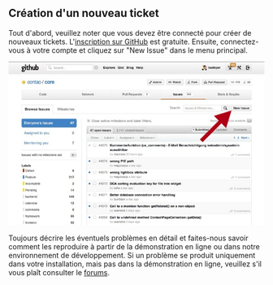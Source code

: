 ## Création d'un nouveau ticket

Tout d'abord, veuillez noter que vous devez être connecté pour créer de nouveaux
tickets. L'[inscription sur GitHub][1] est gratuite. Ensuite, connectez-vous à
votre compte et cliquez sur "New Issue" dans le menu principal.

![](images/new-issue.jpg)

Toujours décrire les éventuels problèmes en détail et faites-nous savoir comment
les reproduire à partir de la démonstration en ligne ou dans notre environnement
de développement. Si un problème se produit uniquement dans votre installation,
mais pas dans la démonstration en ligne, veuillez s'il vous plaît consulter
le [forums][2].


[1]: https://github.com/signup/free
[2]: https://community.contao.org/en/
